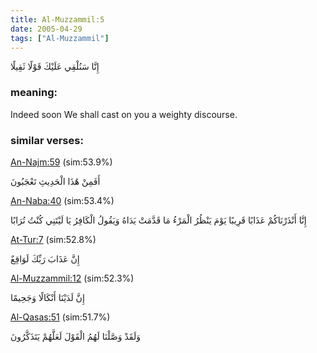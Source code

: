 ```yaml
---
title: Al-Muzzammil:5
date: 2005-04-29
tags: ["Al-Muzzammil"]
---
```

إِنَّا سَنُلْقِي عَلَيْكَ قَوْلًا ثَقِيلًا
### meaning: 
Indeed soon We shall cast on you a weighty discourse.
### similar verses: 

[An-Najm:59](/53/59) (sim:53.9%)

أَفَمِنْ هَٰذَا الْحَدِيثِ تَعْجَبُونَ

[An-Naba:40](/78/40) (sim:53.4%)

إِنَّا أَنْذَرْنَاكُمْ عَذَابًا قَرِيبًا يَوْمَ يَنْظُرُ الْمَرْءُ مَا قَدَّمَتْ يَدَاهُ وَيَقُولُ الْكَافِرُ يَا لَيْتَنِي كُنْتُ تُرَابًا

[At-Tur:7](/52/7) (sim:52.8%)

إِنَّ عَذَابَ رَبِّكَ لَوَاقِعٌ

[Al-Muzzammil:12](/73/12) (sim:52.3%)

إِنَّ لَدَيْنَا أَنْكَالًا وَجَحِيمًا

[Al-Qasas:51](/28/51) (sim:51.7%)

وَلَقَدْ وَصَّلْنَا لَهُمُ الْقَوْلَ لَعَلَّهُمْ يَتَذَكَّرُونَ
